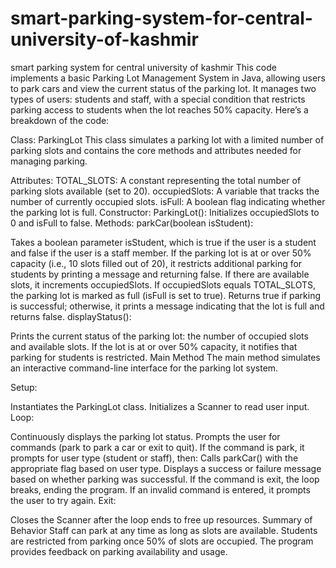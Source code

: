 # smart-parking-system-for-central-university-of-kashmir
smart parking system for central university of kashmir
This code implements a basic Parking Lot Management System in Java, allowing users to park cars and view the current status of the parking lot. It manages two types of users: students and staff, with a special condition that restricts parking access to students when the lot reaches 50% capacity. Here’s a breakdown of the code:

Class: ParkingLot
This class simulates a parking lot with a limited number of parking slots and contains the core methods and attributes needed for managing parking.

Attributes:
TOTAL_SLOTS: A constant representing the total number of parking slots available (set to 20).
occupiedSlots: A variable that tracks the number of currently occupied slots.
isFull: A boolean flag indicating whether the parking lot is full.
Constructor:
ParkingLot(): Initializes occupiedSlots to 0 and isFull to false.
Methods:
parkCar(boolean isStudent):

Takes a boolean parameter isStudent, which is true if the user is a student and false if the user is a staff member.
If the parking lot is at or over 50% capacity (i.e., 10 slots filled out of 20), it restricts additional parking for students by printing a message and returning false.
If there are available slots, it increments occupiedSlots.
If occupiedSlots equals TOTAL_SLOTS, the parking lot is marked as full (isFull is set to true).
Returns true if parking is successful; otherwise, it prints a message indicating that the lot is full and returns false.
displayStatus():

Prints the current status of the parking lot: the number of occupied slots and available slots.
If the lot is at or over 50% capacity, it notifies that parking for students is restricted.
Main Method
The main method simulates an interactive command-line interface for the parking lot system.

Setup:

Instantiates the ParkingLot class.
Initializes a Scanner to read user input.
Loop:

Continuously displays the parking lot status.
Prompts the user for commands (park to park a car or exit to quit).
If the command is park, it prompts for user type (student or staff), then:
Calls parkCar() with the appropriate flag based on user type.
Displays a success or failure message based on whether parking was successful.
If the command is exit, the loop breaks, ending the program.
If an invalid command is entered, it prompts the user to try again.
Exit:

Closes the Scanner after the loop ends to free up resources.
Summary of Behavior
Staff can park at any time as long as slots are available.
Students are restricted from parking once 50% of slots are occupied.
The program provides feedback on parking availability and usage.
